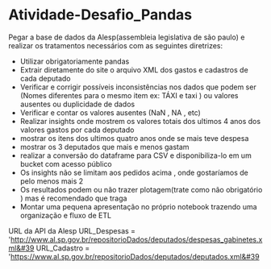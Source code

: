 # Atividade-Desafio_Pandas

Pegar a base de dados da Alesp(assembleia legislativa de são paulo) e realizar os tratamentos necessários com as seguintes diretrizes:
- Utilizar obrigatoriamente pandas 
- Extrair diretamente do site o arquivo XML dos gastos e cadastros de cada deputado
- Verificar e corrigir possíveis inconsistências nos dados que podem ser (Nomes diferentes para o mesmo item ex: TÁXI e taxi ) ou valores ausentes ou duplicidade de dados
- Verificar e contar os valores ausentes (NaN , NA , etc)
- Realizar insights onde mostrem os valores totais dos ultimos 4 anos dos valores gastos por cada deputado
- mostrar os itens dos ultimos quatro anos onde se mais teve despesa 
- mostrar os 3 deputados que mais e menos gastam
- realizar a conversão do dataframe para CSV e disponibiliza-lo em um bucket com acesso público
- Os insights não se limitam aos pedidos acima , onde gostaríamos de pelo menos mais 2 
- Os resultados podem ou não trazer plotagem(trate como não obrigatório ) mas é recomendado que traga
- Montar uma pequena apresentação no próprio notebook trazendo uma organização e fluxo de ETL

URL da API da Alesp
URL_Despesas = 'http://www.al.sp.gov.br/repositorioDados/deputados/despesas_gabinetes.xml&#39
URL_Cadastro = 'https://www.al.sp.gov.br/repositorioDados/deputados/deputados.xml&#39
